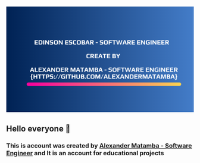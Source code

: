 ![](https://github.com/edinsonescobarunal/images-profile/blob/main/portada.png)


## Hello everyone 👋

### This is account was created by [Alexander Matamba - Software Engineer](https://github.com/alexandermatamba) and It is an account for educational projects
